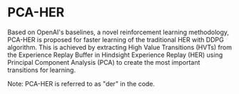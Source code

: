 # PCA-HER
Based on OpenAI's baselines, a novel reinforcement learning methodology, PCA-HER is proposed for faster learning of the traditional HER with DDPG algorithm. This is achieved by extracting High Value Transitions (HVTs) from the Experience Replay Buffer in Hindsight Experience Replay (HER) using Principal Component Analysis (PCA) to create the most important transitions for learning.

Note: PCA-HER is referred to as "der" in the code.
